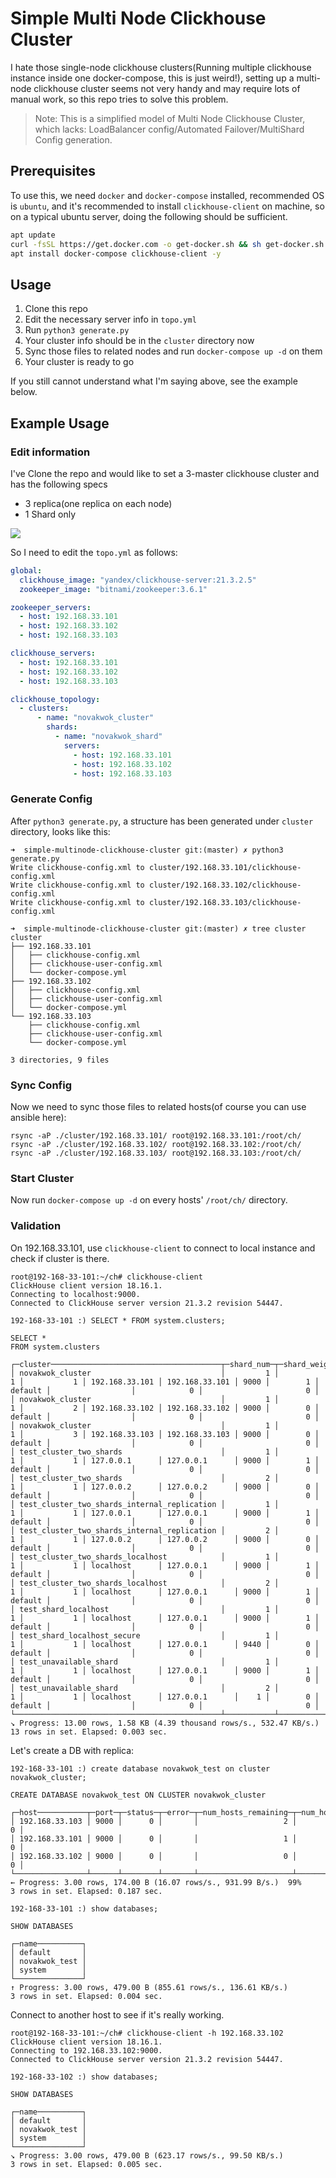 # Simple Multi Node Clickhouse Cluster

I hate those single-node clickhouse clusters(Running multiple clickhouse instance inside one docker-compose, this is just weird!), setting up a multi-node clickhouse cluster seems not very handy and may require lots of manual work, so this repo tries to solve this problem.

> Note: This is a simplified model of Multi Node Clickhouse Cluster, which lacks: LoadBalancer config/Automated Failover/MultiShard Config generation.

## Prerequisites

To use this, we need `docker` and `docker-compose` installed, recommended OS is `ubuntu`, and it's recommended to install `clickhouse-client` on machine, so on a typical ubuntu server, doing the following should be sufficient.

```bash
apt update
curl -fsSL https://get.docker.com -o get-docker.sh && sh get-docker.sh && rm -f get-docker.sh
apt install docker-compose clickhouse-client -y
```

## Usage

1. Clone this repo
2. Edit the necessary server info in `topo.yml`
3. Run `python3 generate.py`
4. Your cluster info should be in the `cluster` directory now
5. Sync those files to related nodes and run `docker-compose up -d` on them
6. Your cluster is ready to go


If you still cannot understand what I'm saying above, see the example below.

## Example Usage

### Edit information

I've Clone the repo and would like to set a 3-master clickhouse cluster and has the following specs

* 3 replica(one replica on each node)
* 1 Shard only

![](./demo-cluster.png)

So I need to edit the `topo.yml` as follows:

```yml
global:
  clickhouse_image: "yandex/clickhouse-server:21.3.2.5"
  zookeeper_image: "bitnami/zookeeper:3.6.1"

zookeeper_servers:
  - host: 192.168.33.101
  - host: 192.168.33.102
  - host: 192.168.33.103

clickhouse_servers:
  - host: 192.168.33.101
  - host: 192.168.33.102
  - host: 192.168.33.103

clickhouse_topology:
  - clusters:
      - name: "novakwok_cluster"
        shards:
          - name: "novakwok_shard"
            servers:
              - host: 192.168.33.101
              - host: 192.168.33.102
              - host: 192.168.33.103
```

### Generate Config

After `python3 generate.py`, a structure has been generated under `cluster` directory, looks like this:

```
➜  simple-multinode-clickhouse-cluster git:(master) ✗ python3 generate.py 
Write clickhouse-config.xml to cluster/192.168.33.101/clickhouse-config.xml
Write clickhouse-config.xml to cluster/192.168.33.102/clickhouse-config.xml
Write clickhouse-config.xml to cluster/192.168.33.103/clickhouse-config.xml

➜  simple-multinode-clickhouse-cluster git:(master) ✗ tree cluster 
cluster
├── 192.168.33.101
│   ├── clickhouse-config.xml
│   ├── clickhouse-user-config.xml
│   └── docker-compose.yml
├── 192.168.33.102
│   ├── clickhouse-config.xml
│   ├── clickhouse-user-config.xml
│   └── docker-compose.yml
└── 192.168.33.103
    ├── clickhouse-config.xml
    ├── clickhouse-user-config.xml
    └── docker-compose.yml

3 directories, 9 files
```

### Sync Config

Now we need to sync those files to related hosts(of course you can use ansible here):

```
rsync -aP ./cluster/192.168.33.101/ root@192.168.33.101:/root/ch/
rsync -aP ./cluster/192.168.33.102/ root@192.168.33.102:/root/ch/
rsync -aP ./cluster/192.168.33.103/ root@192.168.33.103:/root/ch/
```

### Start Cluster

Now run `docker-compose up -d` on every hosts' `/root/ch/` directory.

### Validation

On 192.168.33.101, use `clickhouse-client` to connect to local instance and check if cluster is there.

```
root@192-168-33-101:~/ch# clickhouse-client 
ClickHouse client version 18.16.1.
Connecting to localhost:9000.
Connected to ClickHouse server version 21.3.2 revision 54447.

192-168-33-101 :) SELECT * FROM system.clusters;

SELECT *
FROM system.clusters 

┌─cluster──────────────────────────────────────┬─shard_num─┬─shard_weight─┬─replica_num─┬─host_name──────┬─host_address───┬─port─┬─is_local─┬─user────┬─default_database─┬─errors_count─┬─estimated_recovery_time─┐
│ novakwok_cluster                             │         1 │            1 │           1 │ 192.168.33.101 │ 192.168.33.101 │ 9000 │        1 │ default │                  │            0 │                       0 │
│ novakwok_cluster                             │         1 │            1 │           2 │ 192.168.33.102 │ 192.168.33.102 │ 9000 │        0 │ default │                  │            0 │                       0 │
│ novakwok_cluster                             │         1 │            1 │           3 │ 192.168.33.103 │ 192.168.33.103 │ 9000 │        0 │ default │                  │            0 │                       0 │
│ test_cluster_two_shards                      │         1 │            1 │           1 │ 127.0.0.1      │ 127.0.0.1      │ 9000 │        1 │ default │                  │            0 │                       0 │
│ test_cluster_two_shards                      │         2 │            1 │           1 │ 127.0.0.2      │ 127.0.0.2      │ 9000 │        0 │ default │                  │            0 │                       0 │
│ test_cluster_two_shards_internal_replication │         1 │            1 │           1 │ 127.0.0.1      │ 127.0.0.1      │ 9000 │        1 │ default │                  │            0 │                       0 │
│ test_cluster_two_shards_internal_replication │         2 │            1 │           1 │ 127.0.0.2      │ 127.0.0.2      │ 9000 │        0 │ default │                  │            0 │                       0 │
│ test_cluster_two_shards_localhost            │         1 │            1 │           1 │ localhost      │ 127.0.0.1      │ 9000 │        1 │ default │                  │            0 │                       0 │
│ test_cluster_two_shards_localhost            │         2 │            1 │           1 │ localhost      │ 127.0.0.1      │ 9000 │        1 │ default │                  │            0 │                       0 │
│ test_shard_localhost                         │         1 │            1 │           1 │ localhost      │ 127.0.0.1      │ 9000 │        1 │ default │                  │            0 │                       0 │
│ test_shard_localhost_secure                  │         1 │            1 │           1 │ localhost      │ 127.0.0.1      │ 9440 │        0 │ default │                  │            0 │                       0 │
│ test_unavailable_shard                       │         1 │            1 │           1 │ localhost      │ 127.0.0.1      │ 9000 │        1 │ default │                  │            0 │                       0 │
│ test_unavailable_shard                       │         2 │            1 │           1 │ localhost      │ 127.0.0.1      │    1 │        0 │ default │                  │            0 │                       0 │
└──────────────────────────────────────────────┴───────────┴──────────────┴─────────────┴────────────────┴────────────────┴──────┴──────────┴─────────┴──────────────────┴──────────────┴─────────────────────────┘
↘ Progress: 13.00 rows, 1.58 KB (4.39 thousand rows/s., 532.47 KB/s.) 
13 rows in set. Elapsed: 0.003 sec. 
```

Let's create a DB with replica:

```
192-168-33-101 :) create database novakwok_test on cluster novakwok_cluster;

CREATE DATABASE novakwok_test ON CLUSTER novakwok_cluster

┌─host───────────┬─port─┬─status─┬─error─┬─num_hosts_remaining─┬─num_hosts_active─┐
│ 192.168.33.103 │ 9000 │      0 │       │                   2 │                0 │
│ 192.168.33.101 │ 9000 │      0 │       │                   1 │                0 │
│ 192.168.33.102 │ 9000 │      0 │       │                   0 │                0 │
└────────────────┴──────┴────────┴───────┴─────────────────────┴──────────────────┘
← Progress: 3.00 rows, 174.00 B (16.07 rows/s., 931.99 B/s.)  99%
3 rows in set. Elapsed: 0.187 sec. 

192-168-33-101 :) show databases;

SHOW DATABASES

┌─name──────────┐
│ default       │
│ novakwok_test │
│ system        │
└───────────────┘
↑ Progress: 3.00 rows, 479.00 B (855.61 rows/s., 136.61 KB/s.) 
3 rows in set. Elapsed: 0.004 sec. 

```

Connect to another host to see if it's really working.

```
root@192-168-33-101:~/ch# clickhouse-client -h 192.168.33.102
ClickHouse client version 18.16.1.
Connecting to 192.168.33.102:9000.
Connected to ClickHouse server version 21.3.2 revision 54447.

192-168-33-102 :) show databases;

SHOW DATABASES

┌─name──────────┐
│ default       │
│ novakwok_test │
│ system        │
└───────────────┘
↘ Progress: 3.00 rows, 479.00 B (623.17 rows/s., 99.50 KB/s.) 
3 rows in set. Elapsed: 0.005 sec. 

```